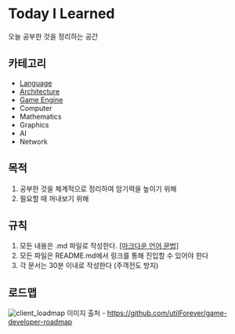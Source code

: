 # Today I Learned
오늘 공부한 것을 정리하는 공간

## 카테고리
- [Language](Language/README.md)
- [Architecture](Architecture/README.md)
- [Game Engine](Game_Engine/README.md)
- Computer
- Mathematics
- Graphics
- AI
- Network

## 목적
1. 공부한 것을 체계적으로 정리하여 암기력을 높이기 위해
2. 필요할 때 꺼내보기 위해

## 규칙
1. 모든 내용은 .md 파일로 작성한다. [[마크다운 언어 문법]](https://github.com/adam-p/markdown-here/wiki/Markdown-Cheatsheet)
2. 모든 파일은 README.md에서 링크를 통해 진입할 수 있어야 한다
3. 각 문서는 30분 이내로 작성한다 (주객전도 방지)

## 로드맵
![client_loadmap](https://user-images.githubusercontent.com/37904040/103783496-2614db80-507c-11eb-8763-413bf84ecd05.png)
이미지 출처 - https://github.com/utilForever/game-developer-roadmap
